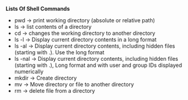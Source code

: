 **Lists Of Shell Commands**
- pwd -> print working directory (absolute or relative path)
- ls -> list contents of a directory
- cd -> changes the working directory to another directory
- ls -l -> Display current directory contents in a long format
- ls -al ->   Display current directory contents, including hidden files (starting with .). Use the long format
- ls -nal -> Display current directory contents, including hidden files (starting with .), Long format and with user and group IDs displayed numerically
- mkdir -> Create directory
- mv -> Move directory or file to another directory
- rm -> delete file from a directory
